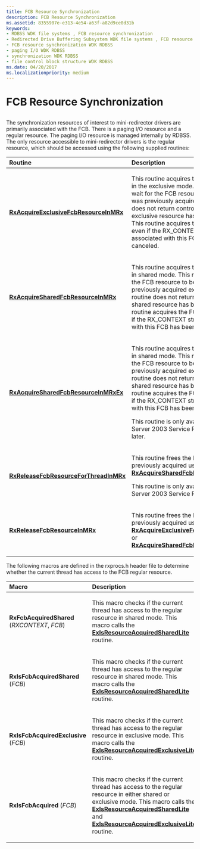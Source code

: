 ```yaml
---
title: FCB Resource Synchronization
description: FCB Resource Synchronization
ms.assetid: 8355907e-e313-4e54-a63f-a82d9ce0d31b
keywords:
- RDBSS WDK file systems , FCB resource synchronization
- Redirected Drive Buffering Subsystem WDK file systems , FCB resource synchronization
- FCB resource synchronization WDK RDBSS
- paging I/O WDK RDBSS
- synchronization WDK RDBSS
- file control block structure WDK RDBSS
ms.date: 04/20/2017
ms.localizationpriority: medium
---
```


# FCB Resource Synchronization


## <span id="ddk_fcb_resource_synchronization_if"></span><span id="DDK_FCB_RESOURCE_SYNCHRONIZATION_IF"></span>


The synchronization resources of interest to mini-redirector drivers are primarily associated with the FCB. There is a paging I/O resource and a regular resource. The paging I/O resource is managed internally by RDBSS. The only resource accessible to mini-redirector drivers is the regular resource, which should be accessed using the following supplied routines:

<table>
<colgroup>
<col width="50%" />
<col width="50%" />
</colgroup>
<thead>
<tr class="header">
<th align="left">Routine</th>
<th align="left">Description</th>
</tr>
</thead>
<tbody>
<tr class="odd">
<td align="left"><p><a href="https://docs.microsoft.com/windows-hardware/drivers/ddi/mrxfcb/nf-mrxfcb-rxacquireexclusivefcbresourceinmrx" data-raw-source="[&lt;strong&gt;RxAcquireExclusiveFcbResourceInMRx&lt;/strong&gt;](https://docs.microsoft.com/windows-hardware/drivers/ddi/mrxfcb/nf-mrxfcb-rxacquireexclusivefcbresourceinmrx)"><strong>RxAcquireExclusiveFcbResourceInMRx</strong></a></p></td>
<td align="left"><p>This routine acquires the FCB resource in the exclusive mode. This routine will wait for the FCB resource to be free if it was previously acquired; this routine does not return control until the exclusive resource has been acquired. This routine acquires the FCB resource even if the RX_CONTEXT structure associated with this FCB has been canceled.</p></td>
</tr>
<tr class="even">
<td align="left"><p><a href="https://docs.microsoft.com/windows-hardware/drivers/ddi/mrxfcb/nf-mrxfcb-rxacquiresharedfcbresourceinmrx" data-raw-source="[&lt;strong&gt;RxAcquireSharedFcbResourceInMRx&lt;/strong&gt;](https://docs.microsoft.com/windows-hardware/drivers/ddi/mrxfcb/nf-mrxfcb-rxacquiresharedfcbresourceinmrx)"><strong>RxAcquireSharedFcbResourceInMRx</strong></a></p></td>
<td align="left"><p>This routine acquires the FCB resource in shared mode. This routine will wait for the FCB resource to be free if it was previously acquired exclusively; this routine does not return control until the shared resource has been acquired. This routine acquires the FCB resource even if the RX_CONTEXT structure associated with this FCB has been canceled.</p></td>
</tr>
<tr class="odd">
<td align="left"><a href="https://docs.microsoft.com/windows-hardware/drivers/ddi/mrxfcb/nf-mrxfcb-rxacquiresharedfcbresourceinmrxex" data-raw-source="[&lt;strong&gt;RxAcquireSharedFcbResourceInMRxEx&lt;/strong&gt;](https://docs.microsoft.com/windows-hardware/drivers/ddi/mrxfcb/nf-mrxfcb-rxacquiresharedfcbresourceinmrxex)"><strong>RxAcquireSharedFcbResourceInMRxEx</strong></a></td>
<td align="left"><p>This routine acquires the FCB resource in shared mode. This routine will wait for the FCB resource to be free if it was previously acquired exclusively; this routine does not return control until the shared resource has been acquired. This routine acquires the FCB resource even if the RX_CONTEXT structure associated with this FCB has been canceled.</p>
<p>This routine is only available on Windows Server 2003 Service Pack 1 (SP1) and later.</p></td>
</tr>
<tr class="even">
<td align="left"><a href="https://docs.microsoft.com/windows-hardware/drivers/ddi/mrxfcb/nf-mrxfcb-rxreleasefcbresourceforthreadinmrx" data-raw-source="[&lt;strong&gt;RxReleaseFcbResourceForThreadInMRx&lt;/strong&gt;](https://docs.microsoft.com/windows-hardware/drivers/ddi/mrxfcb/nf-mrxfcb-rxreleasefcbresourceforthreadinmrx)"><strong>RxReleaseFcbResourceForThreadInMRx</strong></a></td>
<td align="left"><p>This routine frees the FCB resource previously acquired using <a href="https://docs.microsoft.com/windows-hardware/drivers/ddi/mrxfcb/nf-mrxfcb-rxacquiresharedfcbresourceinmrxex" data-raw-source="[&lt;strong&gt;RxAcquireSharedFcbResourceInMRxEx&lt;/strong&gt;](https://docs.microsoft.com/windows-hardware/drivers/ddi/mrxfcb/nf-mrxfcb-rxacquiresharedfcbresourceinmrxex)"><strong>RxAcquireSharedFcbResourceInMRxEx</strong></a>.</p>
<p>This routine is only available on Windows Server 2003 Service Pack 1 and later.</p></td>
</tr>
<tr class="odd">
<td align="left"><p><a href="https://docs.microsoft.com/windows-hardware/drivers/ddi/mrxfcb/nf-mrxfcb-rxreleasefcbresourceinmrx" data-raw-source="[&lt;strong&gt;RxReleaseFcbResourceInMRx&lt;/strong&gt;](https://docs.microsoft.com/windows-hardware/drivers/ddi/mrxfcb/nf-mrxfcb-rxreleasefcbresourceinmrx)"><strong>RxReleaseFcbResourceInMRx</strong></a></p></td>
<td align="left"><p>This routine frees the FCB resource previously acquired using <a href="https://docs.microsoft.com/windows-hardware/drivers/ddi/mrxfcb/nf-mrxfcb-rxacquireexclusivefcbresourceinmrx" data-raw-source="[&lt;strong&gt;RxAcquireExclusiveFcbResourceInMRx&lt;/strong&gt;](https://docs.microsoft.com/windows-hardware/drivers/ddi/mrxfcb/nf-mrxfcb-rxacquireexclusivefcbresourceinmrx)"><strong>RxAcquireExclusiveFcbResourceInMRx</strong></a> or <a href="https://docs.microsoft.com/windows-hardware/drivers/ddi/mrxfcb/nf-mrxfcb-rxacquiresharedfcbresourceinmrx" data-raw-source="[&lt;strong&gt;RxAcquireSharedFcbResourceInMRx&lt;/strong&gt;](https://docs.microsoft.com/windows-hardware/drivers/ddi/mrxfcb/nf-mrxfcb-rxacquiresharedfcbresourceinmrx)"><strong>RxAcquireSharedFcbResourceInMRx</strong></a>.</p></td>
</tr>
</tbody>
</table>

 

The following macros are defined in the rxprocs.h header file to determine whether the current thread has access to the FCB regular resource.

<table>
<colgroup>
<col width="50%" />
<col width="50%" />
</colgroup>
<thead>
<tr class="header">
<th align="left">Macro</th>
<th align="left">Description</th>
</tr>
</thead>
<tbody>
<tr class="odd">
<td align="left"><p><strong>RxFcbAcquiredShared</strong> (<em>RXCONTEXT</em>, <em>FCB</em>)</p></td>
<td align="left"><p>This macro checks if the current thread has access to the regular resource in shared mode. This macro calls the <a href="https://docs.microsoft.com/windows-hardware/drivers/ddi/wdm/nf-wdm-exisresourceacquiredsharedlite" data-raw-source="[&lt;strong&gt;ExIsResourceAcquiredSharedLite&lt;/strong&gt;](https://docs.microsoft.com/windows-hardware/drivers/ddi/wdm/nf-wdm-exisresourceacquiredsharedlite)"><strong>ExIsResourceAcquiredSharedLite</strong></a> routine.</p></td>
</tr>
<tr class="even">
<td align="left"><p><strong>RxIsFcbAcquiredShared</strong> (<em>FCB</em>)</p></td>
<td align="left"><p>This macro checks if the current thread has access to the regular resource in shared mode. This macro calls the <a href="https://docs.microsoft.com/windows-hardware/drivers/ddi/wdm/nf-wdm-exisresourceacquiredsharedlite" data-raw-source="[&lt;strong&gt;ExIsResourceAcquiredSharedLite&lt;/strong&gt;](https://docs.microsoft.com/windows-hardware/drivers/ddi/wdm/nf-wdm-exisresourceacquiredsharedlite)"><strong>ExIsResourceAcquiredSharedLite</strong></a> routine.</p></td>
</tr>
<tr class="odd">
<td align="left"><p><strong>RxIsFcbAcquiredExclusive</strong> (<em>FCB</em>)</p></td>
<td align="left"><p>This macro checks if the current thread has access to the regular resource in exclusive mode. This macro calls the <a href="https://docs.microsoft.com/windows-hardware/drivers/ddi/wdm/nf-wdm-exisresourceacquiredexclusivelite" data-raw-source="[&lt;strong&gt;ExIsResourceAcquiredExclusiveLite&lt;/strong&gt;](https://docs.microsoft.com/windows-hardware/drivers/ddi/wdm/nf-wdm-exisresourceacquiredexclusivelite)"><strong>ExIsResourceAcquiredExclusiveLite</strong></a> routine.</p></td>
</tr>
<tr class="even">
<td align="left"><p><strong>RxIsFcbAcquired</strong> (<em>FCB</em>)</p></td>
<td align="left"><p>This macro checks if the current thread has access to the regular resource in either shared or exclusive mode. This macro calls the <a href="https://docs.microsoft.com/windows-hardware/drivers/ddi/wdm/nf-wdm-exisresourceacquiredsharedlite" data-raw-source="[&lt;strong&gt;ExIsResourceAcquiredSharedLite&lt;/strong&gt;](https://docs.microsoft.com/windows-hardware/drivers/ddi/wdm/nf-wdm-exisresourceacquiredsharedlite)"><strong>ExIsResourceAcquiredSharedLite</strong></a> and <a href="https://docs.microsoft.com/windows-hardware/drivers/ddi/wdm/nf-wdm-exisresourceacquiredexclusivelite" data-raw-source="[&lt;strong&gt;ExIsResourceAcquiredExclusiveLite&lt;/strong&gt;](https://docs.microsoft.com/windows-hardware/drivers/ddi/wdm/nf-wdm-exisresourceacquiredexclusivelite)"><strong>ExIsResourceAcquiredExclusiveLite</strong></a> routine.</p></td>
</tr>
</tbody>
</table>

 

 

 




